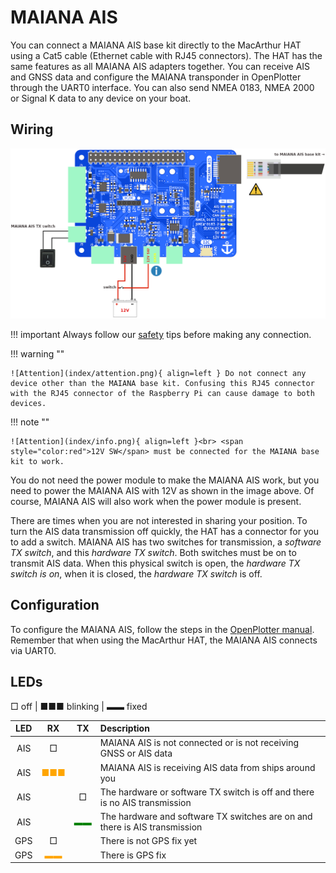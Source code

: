 # MAIANA AIS

You can connect a MAIANA AIS base kit directly to the MacArthur HAT using a Cat5 cable (Ethernet cable with RJ45 connectors). The HAT has the same features as all MAIANA AIS adapters together. You can receive AIS and GNSS data and configure the MAIANA transponder in OpenPlotter through the UART0 interface. You can also send NMEA 0183, NMEA 2000 or Signal K data to any device on your boat.

## Wiring

![Wiring](maiana/maiana.png)

!!! important
    Always follow our [safety](index.md#safety) tips before making any connection.

!!! warning ""

    ![Attention](index/attention.png){ align=left } Do not connect any device other than the MAIANA base kit. Confusing this RJ45 connector with the RJ45 connector of the Raspberry Pi can cause damage to both devices.

!!! note ""

    ![Attention](index/info.png){ align=left }<br> <span style="color:red">12V SW</span> must be connected for the MAIANA base kit to work.

You do not need the power module to make the MAIANA AIS work, but you need to power the MAIANA AIS with 12V as shown in the image above. Of course, MAIANA AIS will also work when the power module is present.

There are times when you are not interested in sharing your position. To turn the AIS data transmission off quickly, the HAT has a connector for you to add a switch. MAIANA AIS has two switches for transmission, a *software TX switch*, and this *hardware TX switch*. Both switches must be on to transmit AIS data. When this physical switch is open, the *hardware TX switch is on*, when it is closed, the *hardware TX switch* is off.

## Configuration

To configure the MAIANA AIS, follow the steps in the [OpenPlotter manual](https://openplotter.readthedocs.io/latest/maiana/configuring.html). Remember that when using the MacArthur HAT, the MAIANA AIS connects via UART0.


## LEDs

□ off | ■■■ blinking |  ▬▬ fixed

|LED|RX|TX|Description|
|:--:|:--:|:--:|:---|
| AIS | □ |  | MAIANA AIS is not connected or is not receiving GNSS or AIS data |
| AIS |<span style="color:orange">■■■</span>|  | MAIANA AIS is receiving AIS data from ships around you |
| AIS |  | □ | The hardware or software TX switch is off and there is no AIS transmission|
| AIS | | <span style="color:green">▬▬</span>| The hardware and software TX switches are on and there is AIS transmission |
| GPS | □ |  | There is not GPS fix yet |
| GPS | <span style="color:orange">▬▬</span> |  | There is GPS fix |